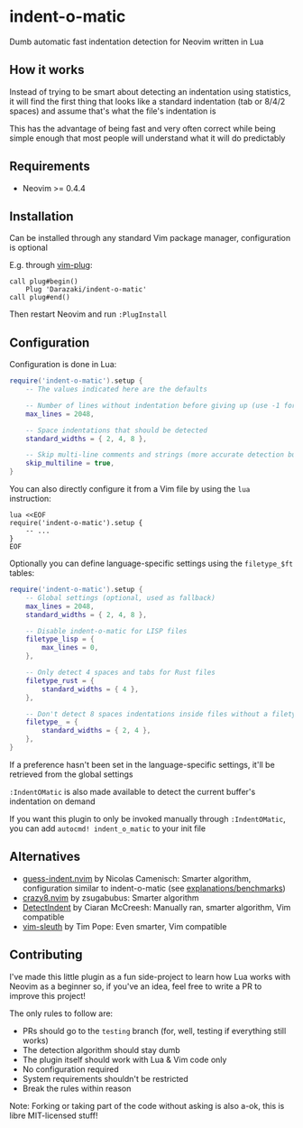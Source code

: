 # indent-o-matic

Dumb automatic fast indentation detection for Neovim written in Lua

## How it works

Instead of trying to be smart about detecting an indentation using statistics,
it will find the first thing that looks like a standard indentation (tab or 8/4/2 spaces)
and assume that's what the file's indentation is

This has the advantage of being fast and very often correct while being simple enough
that most people will understand what it will do predictably

## Requirements

- Neovim >= 0.4.4

## Installation

Can be installed through any standard Vim package manager, configuration is optional

E.g. through [vim-plug](https://github.com/junegunn/vim-plug):

```vim
call plug#begin()
    Plug 'Darazaki/indent-o-matic'
call plug#end()
```

Then restart Neovim and run `:PlugInstall`

## Configuration

Configuration is done in Lua:

```lua
require('indent-o-matic').setup {
    -- The values indicated here are the defaults

    -- Number of lines without indentation before giving up (use -1 for infinite)
    max_lines = 2048,

    -- Space indentations that should be detected
    standard_widths = { 2, 4, 8 },

    -- Skip multi-line comments and strings (more accurate detection but less performant)
    skip_multiline = true,
}
```

You can also directly configure it from a Vim file by using the `lua` instruction:

```vim
lua <<EOF
require('indent-o-matic').setup {
    -- ...
}
EOF
```

Optionally you can define language-specific settings using the `filetype_$ft` tables:

```lua
require('indent-o-matic').setup {
    -- Global settings (optional, used as fallback)
    max_lines = 2048,
    standard_widths = { 2, 4, 8 },

    -- Disable indent-o-matic for LISP files
    filetype_lisp = {
        max_lines = 0,
    },

    -- Only detect 4 spaces and tabs for Rust files
    filetype_rust = {
        standard_widths = { 4 },
    },

    -- Don't detect 8 spaces indentations inside files without a filetype
    filetype_ = {
        standard_widths = { 2, 4 },
    },
}
```

If a preference hasn't been set in the language-specific settings, it'll be retrieved
from the global settings

`:IndentOMatic` is also made available to detect the current buffer's indentation
on demand

If you want this plugin to only be invoked manually through `:IndentOMatic`,
you can add `autocmd! indent_o_matic` to your init file

## Alternatives

- [guess-indent.nvim](https://github.com/NMAC427/guess-indent.nvim) by Nicolas Camenisch: Smarter algorithm, configuration similar to indent-o-matic (see [explanations/benchmarks](https://github.com/Darazaki/indent-o-matic/issues/12))
- [crazy8.nvim](https://github.com/zsugabubus/crazy8.nvim) by zsugabubus: Smarter algorithm
- [DetectIndent](https://github.com/ciaranm/detectindent) by Ciaran McCreesh: Manually ran, smarter algorithm, Vim compatible
- [vim-sleuth](https://github.com/tpope/vim-sleuth) by Tim Pope: Even smarter, Vim compatible

## Contributing

I've made this little plugin as a fun side-project to learn how Lua works with Neovim
as a beginner so, if you've an idea, feel free to write a PR to improve this project!

The only rules to follow are:

- PRs should go to the `testing` branch (for, well, testing if everything still works)
- The detection algorithm should stay dumb
- The plugin itself should work with Lua & Vim code only
- No configuration required
- System requirements shouldn't be restricted
- Break the rules within reason

Note: Forking or taking part of the code without asking is also a-ok, this is libre
MIT-licensed stuff!
